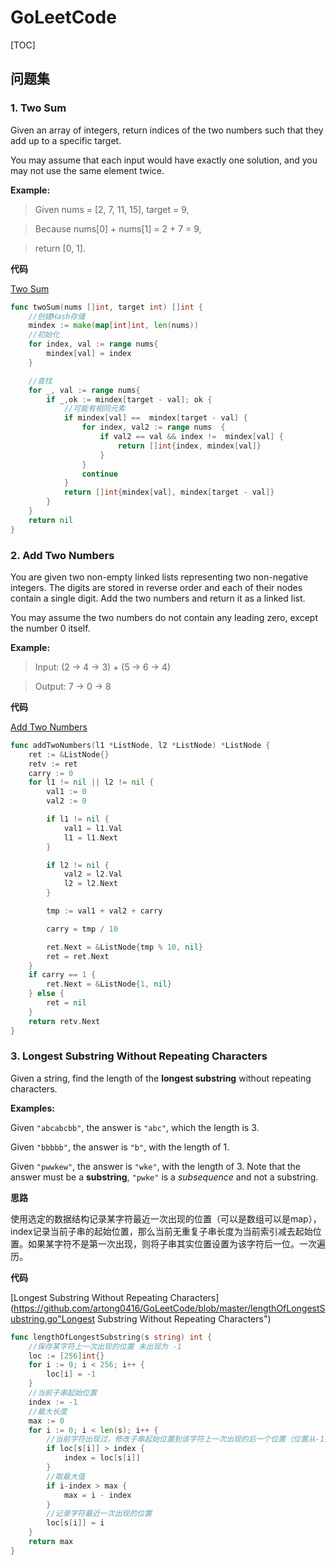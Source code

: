 # GoLeetCode

[TOC]





## 问题集

### 1. Two Sum

Given an array of integers, return indices of the two numbers such that they add up to a specific target.

You may assume that each input would have exactly one solution, and you may not use the same element twice.

**Example:**

> Given nums = [2, 7, 11, 15], target = 9,

> Because nums[0] + nums[1] = 2 + 7 = 9,

> return [0, 1].

**代码**

[Two Sum](https://github.com/artong0416/GoLeetCode/blob/master/twoSum.go "twoSum.go")

```go
func twoSum(nums []int, target int) []int {
	//创建Hash存储
	mindex := make(map[int]int, len(nums))
	//初始化
	for index, val := range nums{
		mindex[val] = index
	}

	//查找
	for _, val := range nums{
		if _,ok := mindex[target - val]; ok {
			//可能有相同元素
			if mindex[val] ==  mindex[target - val] {
				for index, val2 := range nums  {
					if val2 == val && index !=  mindex[val] {
						return []int{index, mindex[val]}
					}
				}
				continue
			}
			return []int{mindex[val], mindex[target - val]}
		}
	}
	return nil
}
```

### 2. Add Two Numbers

You are given two non-empty linked lists representing two non-negative integers. The digits are stored in reverse order and each of their nodes contain a single digit. Add the two numbers and return it as a linked list.

You may assume the two numbers do not contain any leading zero, except the number 0 itself.

**Example:**

> Input: (2 -> 4 -> 3) + (5 -> 6 -> 4)

> Output: 7 -> 0 -> 8

**代码**

[Add Two Numbers](https://github.com/artong0416/GoLeetCode/blob/master/addTwoNumbers.go "Add Two Numbers")

```go
func addTwoNumbers(l1 *ListNode, l2 *ListNode) *ListNode {
	ret := &ListNode{}
	retv := ret
	carry := 0
	for l1 != nil || l2 != nil {
		val1 := 0
		val2 := 0

		if l1 != nil {
			val1 = l1.Val
			l1 = l1.Next
		}

		if l2 != nil {
			val2 = l2.Val
			l2 = l2.Next
		}

		tmp := val1 + val2 + carry

		carry = tmp / 10

		ret.Next = &ListNode{tmp % 10, nil}
		ret = ret.Next
	}
	if carry == 1 {
		ret.Next = &ListNode{1, nil}
	} else {
		ret = nil
	}
	return retv.Next
}
```
### 3. Longest Substring Without Repeating Characters

Given a string, find the length of the **longest substring** without repeating characters.

**Examples:**

Given `"abcabcbb"`, the answer is `"abc"`, which the length is 3.

Given `"bbbbb"`, the answer is `"b"`, with the length of 1.

Given `"pwwkew"`, the answer is `"wke"`, with the length of 3. Note that the answer must be a **substring**, `"pwke"` is a *subsequence* and not a substring.

**思路**

使用选定的数据结构记录某字符最近一次出现的位置（可以是数组可以是map），index记录当前子串的起始位置，那么当前无重复子串长度为当前索引减去起始位置。如果某字符不是第一次出现，则将子串其实位置设置为该字符后一位。一次遍历。

**代码**

[Longest Substring Without Repeating Characters](https://github.com/artong0416/GoLeetCode/blob/master/lengthOfLongestSubstring.go"Longest Substring Without Repeating Characters")

```go
func lengthOfLongestSubstring(s string) int {
	//保存某字符上一次出现的位置 未出现为 -1
	loc := [256]int{}
	for i := 0; i < 256; i++ {
		loc[i] = -1
	}
	//当前子串起始位置
	index := -1
	//最大长度
	max := 0
	for i := 0; i < len(s); i++ {
		//当前字符出现过，修改子串起始位置到该字符上一次出现的后一个位置（位置从-1开始）
		if loc[s[i]] > index {
			index = loc[s[i]]
		}
		//取最大值
		if i-index > max {
			max = i - index
		}
		//记录字符最近一次出现的位置
		loc[s[i]] = i
	}
	return max
}
```